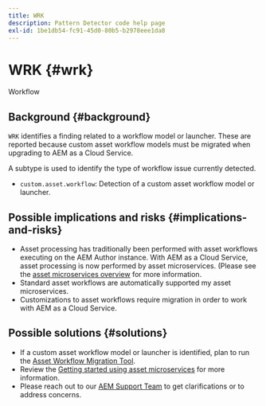 ```yaml
---
title: WRK
description: Pattern Detector code help page
exl-id: 1be1db54-fc91-45d0-80b5-b2978eee1da8
---
```

# WRK {#wrk}

Workflow

## Background {#background}

`WRK` identifies a finding related to a workflow model or launcher. These are reported because custom asset workflow models must be migrated when upgrading to AEM as a Cloud Service.

A subtype is used to identify the type of workflow issue currently detected.

* `custom.asset.workflow`: Detection of a custom asset workflow model or launcher.

## Possible implications and risks {#implications-and-risks}

* Asset processing has traditionally been performed with asset workflows executing on the AEM Author instance. With AEM as a Cloud Service, asset processing is now performed by asset microservices. (Please see the [asset microservices overview](https://experienceleague.adobe.com/docs/experience-manager-cloud-service/assets/asset-microservices-overview.html) for more information.
* Standard asset workflows are automatically supported my asset microservices.
* Customizations to asset workflows require migration in order to work with AEM as a Cloud Service.

## Possible solutions {#solutions}

* If a custom asset workflow model or launcher is identified, plan to run the [Asset Workflow Migration Tool](https://experienceleague.adobe.com/docs/experience-manager-cloud-service/moving/refactoring-tools/asset-workflow-migration-tool.html).
* Review the [Getting started using asset microservices](https://experienceleague.adobe.com/docs/experience-manager-cloud-service/assets/manage/asset-microservices-configure-and-use.html) for more information.
* Please reach out to our [AEM Support Team](https://helpx.adobe.com/enterprise/using/support-for-experience-cloud.html) to get clarifications or to address concerns.
